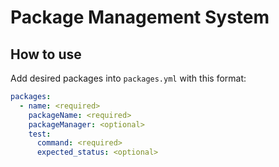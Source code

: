# Package Management System

## How to use

Add desired packages into `packages.yml` with this format:

```yml
packages:
  - name: <required>
    packageName: <required>
    packageManager: <optional>
    test:
      command: <required>
      expected_status: <optional>
```
